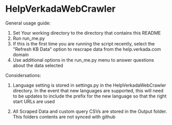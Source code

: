 # HelpVerkadaWebCrawler
 
General usage guide:

1. Set Your working directory to the directory that contains this README
2. Run run_me.py
3. If this is the first time you are running the script recently, select the "Refresh KB Data" option to rescrape data from the help.verkada.com domain
4. Use additional options in the run_me.py menu to answer questions about the data selected

Considersations:

1. Language setting is stored in settings.py in the HelpVerkadaWebCrawler directory. In the event that new languages are supported, this will need to be updates to include the prefix for the new language so that the right start URLs are used

2. All Scraped Data and custom query CSVs are stored in the Output folder. This folders contents are not synced with github
